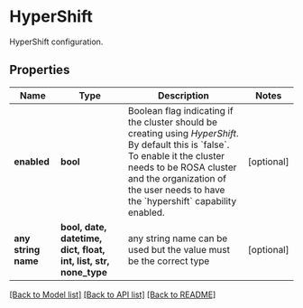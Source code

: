 # HyperShift

HyperShift configuration.

## Properties
Name | Type | Description | Notes
------------ | ------------- | ------------- | -------------
**enabled** | **bool** | Boolean flag indicating if the cluster should be creating using _HyperShift_.  By default this is &#x60;false&#x60;.  To enable it the cluster needs to be ROSA cluster and the organization of the user needs to have the &#x60;hypershift&#x60; capability enabled. | [optional]
**any string name** | **bool, date, datetime, dict, float, int, list, str, none_type** | any string name can be used but the value must be the correct type | [optional]

[[Back to Model list]](../README.md#documentation-for-models) [[Back to API list]](../README.md#documentation-for-api-endpoints) [[Back to README]](../README.md)
